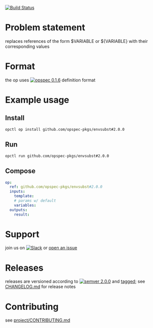 [![Build Status](https://travis-ci.org/opspec-pkgs/envsubst.svg?branch=master)](https://travis-ci.org/opspec-pkgs/envsubst)

# Problem statement

replaces references of the form $VARIABLE or ${VARIABLE} with their corresponding values

# Format

the op uses [![opspec 0.1.6](https://img.shields.io/badge/opspec-0.1.6-brightgreen.svg?colorA=6b6b6b&colorB=fc16be)](https://opspec.io/0.1.6) definition format

# Example usage

## Install

```shell
opctl op install github.com/opspec-pkgs/envsubst#2.0.0
```

## Run

```
opctl run github.com/opspec-pkgs/envsubst#2.0.0
```

## Compose

```yaml
op:
  ref: github.com/opspec-pkgs/envsubst#2.0.0
  inputs:
    template:
    # params w/ default
    variables:
  outputs:
    result:
```

# Support

join us on
[![Slack](https://opspec-slackin.herokuapp.com/badge.svg)](https://opspec-slackin.herokuapp.com/)
or
[open an issue](https://github.com/opspec-pkgs/envsubst/issues)

# Releases

releases are versioned according to
[![semver 2.0.0](https://img.shields.io/badge/semver-2.0.0-brightgreen.svg)](http://semver.org/spec/v2.0.0.html)
and [tagged](https://git-scm.com/book/en/v2/Git-Basics-Tagging); see
[CHANGELOG.md](CHANGELOG.md) for release notes

# Contributing

see
[project/CONTRIBUTING.md](https://github.com/opspec-pkgs/project/blob/master/CONTRIBUTING.md)

